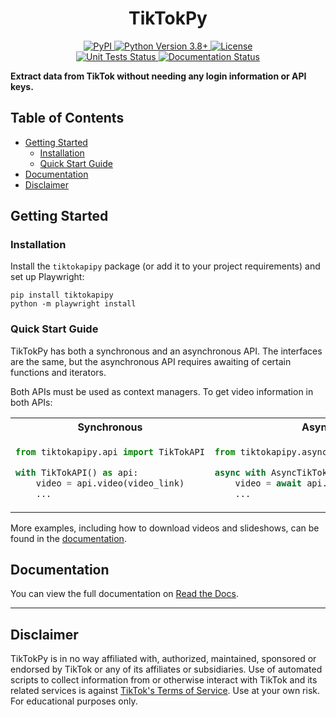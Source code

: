 <h1 align="center">TikTokPy</h1>
<div align="center">
    <a href="https://pypi.org/project/tiktokapipy/">
        <img src="https://img.shields.io/pypi/v/tiktokapipy?style=flat-square&logo=pypi" alt="PyPI">
    </a>
    <a href="https://www.python.org">
        <img src="https://img.shields.io/badge/python-3.8+-blue.svg?style=flat-square&logo=python" alt="Python Version 3.8+">
    </a>
    <a href="https://pypi.org/project/tiktokapipy/">
        <img alt="License" src="https://img.shields.io/github/license/Russell-Newton/TikTokPy?style=flat-square">
    </a>
    <br>
    <a href="https://github.com/Russell-Newton/TikTokPy/actions/workflows/tox.yml">
        <img src="https://img.shields.io/github/actions/workflow/status/Russell-Newton/TikTokPy/tox.yml?branch=main&label=Unit%20Tests&logo=github&style=flat-square" alt="Unit Tests Status">
    </a>
    <a href='https://tiktokpy.readthedocs.io/en/stable/'>
        <img src='https://readthedocs.org/projects/tiktokpy/badge/?version=stable&style=flat-square' alt='Documentation Status' />
    </a>
</div>

**Extract data from TikTok without needing any login information or API keys.**

## Table of Contents

* [Getting Started](#getting-started)
    * [Installation](#installation)
    * [Quick Start Guide](#quick-start-guide)
* [Documentation](#documentation)
* [Disclaimer](#disclaimer)

## Getting Started

### Installation

Install the ``tiktokapipy`` package (or add it to your project requirements) and set up Playwright:

```shell
pip install tiktokapipy
python -m playwright install
```

### Quick Start Guide

TikTokPy has both a synchronous and an asynchronous API. The interfaces are the same, but the asynchronous API
requires awaiting of certain functions and iterators.

Both APIs must be used as context managers. To get video information in both APIs:

<table>
<tr>
<th>Synchronous</th>
<th>Asynchronous</th>
</tr>
<tr>
<td>

```py
from tiktokapipy.api import TikTokAPI

with TikTokAPI() as api:
    video = api.video(video_link)
    ...
```

</td>
<td>

```py
from tiktokapipy.async_api import AsyncTikTokAPI

async with AsyncTikTokAPI() as api:
    video = await api.video(video_link)
    ...
```

</td>
</tr>
</table>

More examples, including how to download videos and slideshows, can be found in the
[documentation](https://tiktokpy.readthedocs.io/en/latest/users/usage.html#examples).

## Documentation

You can view the full documentation on [Read the Docs](https://tiktokpy.readthedocs.io/en/latest/).

<hr>

## Disclaimer

TikTokPy is in no way affiliated with, authorized, maintained, sponsored or endorsed by TikTok or any of its affiliates or subsidiaries. Use of automated scripts to collect information from or otherwise interact with TikTok and its related services is against [TikTok's Terms of Service](https://www.tiktok.com/legal/page/us/terms-of-service/en). Use at your own risk. For educational purposes only.
